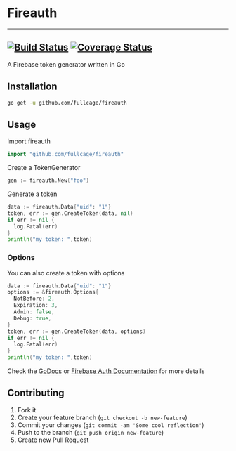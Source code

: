 # Fireauth
---
[![Build Status](https://travis-ci.org/fullcage/fireauth.svg?branch=master)](https://travis-ci.org/fullcage/fireauth) [![Coverage Status](https://coveralls.io/repos/fullcage/fireauth/badge.svg?branch=master)](https://coveralls.io/r/fullcage/fireauth?branch=master)
---

A Firebase token generator written in Go

## Installation

```bash
go get -u github.com/fullcage/fireauth
```

## Usage

Import fireauth

```go
import "github.com/fullcage/fireauth"
```

Create a TokenGenerator

```go
gen := fireauth.New("foo")
```

Generate a token

```go
data := fireauth.Data{"uid": "1"}
token, err := gen.CreateToken(data, nil)
if err != nil {
  log.Fatal(err)
}
println("my token: ",token)
```

### Options

You can also create a token with options

```go
data := fireauth.Data{"uid": "1"}
options := &fireauth.Options{
  NotBefore: 2,
  Expiration: 3,
  Admin: false,
  Debug: true,
}
token, err := gen.CreateToken(data, options)
if err != nil {
  log.Fatal(err)
}
println("my token: ",token)
```

Check the [GoDocs](http://godoc.org/github.com/fullcage/fireauth) or
[Firebase Auth Documentation](https://www.firebase.com/docs/rest/guide/user-auth.html#section-overview) for more details

## Contributing

1. Fork it
2. Create your feature branch (`git checkout -b new-feature`)
3. Commit your changes (`git commit -am 'Some cool reflection'`)
4. Push to the branch (`git push origin new-feature`)
5. Create new Pull Request
